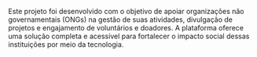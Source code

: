 Este projeto foi desenvolvido com o objetivo de apoiar organizações não governamentais (ONGs) na gestão de suas atividades, divulgação de projetos e engajamento de voluntários e doadores.
A plataforma oferece uma solução completa e acessível para fortalecer o impacto social dessas instituições por meio da tecnologia.
